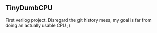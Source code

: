 ## TinyDumbCPU

First verilog project. Disregard the git history mess, my goal is far from doing an actually usable CPU ;)

